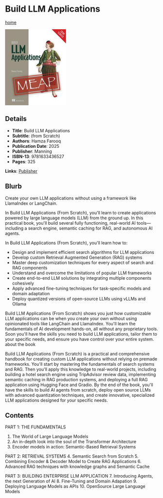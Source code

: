 # Build LLM Applications

[home](../)

![Cover Image](build-llm-applications.jpeg)

## Details

* **Title**: Build LLM Applications
* **Subtitle**: (from Scratch)
* **Authors**: Hamza Farooq
* **Publication Date**: 2025
* **Publisher**: Manning
* **ISBN-13**: 9781633436527
* **Pages**: 325


**Links**: [Publisher](https://www.manning.com/books/build-llm-applications-from-scratch)

## Blurb

Create your own LLM applications without using a framework like LlamaIndex or LangChain.

In Build LLM Applications (From Scratch), you'll learn to create applications powered by large language models (LLM) from the ground up. In this practical book, you'll build several fully functioning, real-world AI tools—including a search engine, semantic caching for RAG, and autonomous AI agents.

In Build LLM Applications (From Scratch), you'll learn how to:

* Design and implement efficient search algorithms for LLM applications
* Develop custom Retrieval Augmented Generation (RAG) systems
* Master deep customization techniques for every aspect of search and RAG components
* Understand and overcome the limitations of popular LLM frameworks
* Create end-to-end LLM solutions by integrating multiple components cohesively
* Apply advanced fine-tuning techniques for task-specific models and domain adaptation
* Deploy quantized versions of open-source LLMs using vLLMs and Ollama

Build LLM Applications (From Scratch) shows you just how customizable LLM applications can be when you create your own without using opinionated tools like LangChain and LlamaIndex. You'll learn the fundamentals of AI development hands-on, all without any proprietary tools. Soon you'll have the skills you need to build LLM applications, tailor them to your specific needs, and ensure you have control over your entire system.
about the book

Build LLM Applications (From Scratch) is a practical and comprehensive handbook for creating custom LLM applications without relying on premade frameworks. You'll start by mastering the fundamentals of search systems and RAG. Then you'll apply this knowledge to real-world projects, including building a hotel search engine using TripAdvisor review data, implementing semantic caching in RAG production systems, and deploying a full RAG application using Hugging Face and Gradio. By the end of the book, you'll have the skills to build AI agents from scratch, deploy open source LLMs with advanced quantization techniques, and create innovative, specialized LLM applications designed for your specific needs.

## Contents

PART 1: THE FUNDAMENTALS
1. The World of Large Language Models
2. An in-depth look into the soul of the Transformer Architecture
3. Encoder models in action: Semantic-Based Retrieval Systems

PART 2: RETRIEVAL SYSTEMS
4. Semantic Search from Scratch
5. Combining Encoder & Decoder Model to Create RAG Applications
6. Advanced RAG techniques with knowledge graphs and Semantic Cache

PART 3: BUILDING ENTERPRISE LLM APPLICATION
7. Introducing Agents, the next Generation of AI
8. Fine-Tuning and Domain Adapation
9. Deploying Language Models as APIs
10. OpenSource Large Language Models
